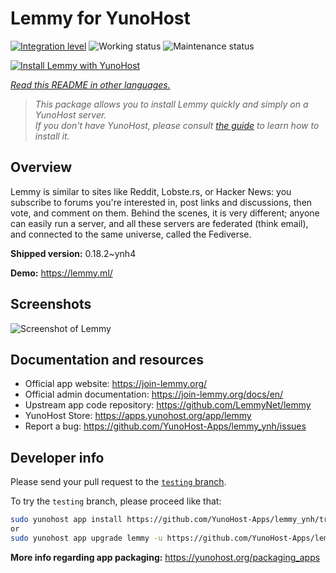 <!--
N.B.: This README was automatically generated by <https://github.com/YunoHost/apps/tree/master/tools/readme_generator>
It shall NOT be edited by hand.
-->

# Lemmy for YunoHost

[![Integration level](https://apps.yunohost.org/badge/integration/lemmy)](https://ci-apps.yunohost.org/ci/apps/lemmy/)
![Working status](https://apps.yunohost.org/badge/state/lemmy)
![Maintenance status](https://apps.yunohost.org/badge/maintained/lemmy)

[![Install Lemmy with YunoHost](https://install-app.yunohost.org/install-with-yunohost.svg)](https://install-app.yunohost.org/?app=lemmy)

*[Read this README in other languages.](./ALL_README.md)*

> *This package allows you to install Lemmy quickly and simply on a YunoHost server.*  
> *If you don't have YunoHost, please consult [the guide](https://yunohost.org/install) to learn how to install it.*

## Overview

Lemmy is similar to sites like Reddit, Lobste.rs, or Hacker News: you subscribe to forums you're interested in, post links and discussions, then vote, and comment on them. Behind the scenes, it is very different; anyone can easily run a server, and all these servers are federated (think email), and connected to the same universe, called the Fediverse.


**Shipped version:** 0.18.2~ynh4

**Demo:** <https://lemmy.ml/>

## Screenshots

![Screenshot of Lemmy](./doc/screenshots/screenshot1.webp)

## Documentation and resources

- Official app website: <https://join-lemmy.org/>
- Official admin documentation: <https://join-lemmy.org/docs/en/>
- Upstream app code repository: <https://github.com/LemmyNet/lemmy>
- YunoHost Store: <https://apps.yunohost.org/app/lemmy>
- Report a bug: <https://github.com/YunoHost-Apps/lemmy_ynh/issues>

## Developer info

Please send your pull request to the [`testing` branch](https://github.com/YunoHost-Apps/lemmy_ynh/tree/testing).

To try the `testing` branch, please proceed like that:

```bash
sudo yunohost app install https://github.com/YunoHost-Apps/lemmy_ynh/tree/testing --debug
or
sudo yunohost app upgrade lemmy -u https://github.com/YunoHost-Apps/lemmy_ynh/tree/testing --debug
```

**More info regarding app packaging:** <https://yunohost.org/packaging_apps>
